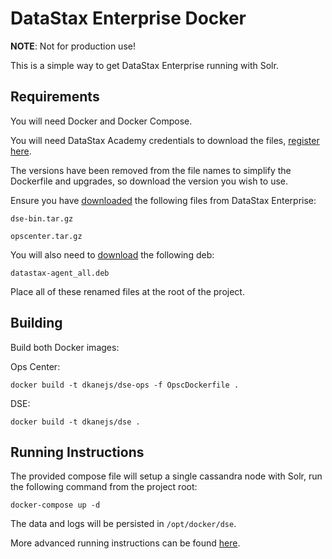 # DataStax Enterprise Docker
**NOTE**: Not for production use!

This is a simple way to get DataStax Enterprise running with Solr.

## Requirements
You will need Docker and Docker Compose.

You will need DataStax Academy credentials to download the files, [register here](https://academy.datastax.com/).

The versions have been removed from the file names to simplify the Dockerfile and upgrades, so download the version you wish to use.

Ensure you have [downloaded](https://downloads.datastax.com/enterprise/) the following files from DataStax Enterprise:

`dse-bin.tar.gz`

`opscenter.tar.gz`

You will also need to [download](http://debian.datastax.com/enterprise/pool/) the following deb:

`datastax-agent_all.deb`

Place all of these renamed files at the root of the project.

## Building

Build both Docker images:

Ops Center: 

`docker build -t dkanejs/dse-ops -f OpscDockerfile .`

DSE: 

`docker build -t dkanejs/dse .`

## Running Instructions
The provided compose file will setup a single cassandra node with Solr, run the following command from the project root:

`docker-compose up -d`

The data and logs will be persisted in `/opt/docker/dse`.

More advanced running instructions can be found [here](http://www.datastax.com/wp-content/uploads/resources/DataStax-WP-Best_Practices_Running_DSE_Within_Docker.pdf).
